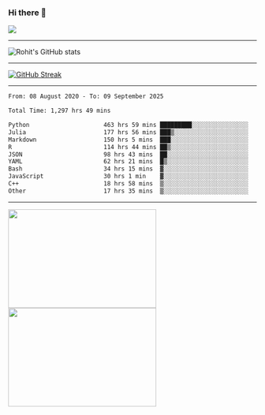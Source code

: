 ### Hi there 👋

 ![](https://komarev.com/ghpvc/?username=RohitRathore1&color=blueviolet)

<hr/>

![Rohit's GitHub stats](https://github-readme-stats.vercel.app/api?username=RohitRathore1&show_icons=true&theme=transparent)

<hr/>

[![GitHub Streak](http://github-readme-streak-stats.herokuapp.com?user=RohitRathore1&theme=dark&mode=weekly)](https://git.io/streak-stats)

<hr/>

<!--START_SECTION:waka-->

```txt
From: 08 August 2020 - To: 09 September 2025

Total Time: 1,297 hrs 49 mins

Python                     463 hrs 59 mins █████████░░░░░░░░░░░░░░░░   35.75 %
Julia                      177 hrs 56 mins ███▒░░░░░░░░░░░░░░░░░░░░░   13.71 %
Markdown                   150 hrs 5 mins  ███░░░░░░░░░░░░░░░░░░░░░░   11.57 %
R                          114 hrs 44 mins ██▒░░░░░░░░░░░░░░░░░░░░░░   08.84 %
JSON                       98 hrs 43 mins  ██░░░░░░░░░░░░░░░░░░░░░░░   07.61 %
YAML                       62 hrs 21 mins  █▒░░░░░░░░░░░░░░░░░░░░░░░   04.81 %
Bash                       34 hrs 15 mins  ▓░░░░░░░░░░░░░░░░░░░░░░░░   02.64 %
JavaScript                 30 hrs 1 min    ▓░░░░░░░░░░░░░░░░░░░░░░░░   02.31 %
C++                        18 hrs 58 mins  ▒░░░░░░░░░░░░░░░░░░░░░░░░   01.46 %
Other                      17 hrs 35 mins  ▒░░░░░░░░░░░░░░░░░░░░░░░░   01.36 %
```

<!--END_SECTION:waka-->

<hr/>

<p>
  <img src="https://wakatime.com/share/@TeAmp0is0N/3935ee43-08a3-493e-8b95-60c1f9204b15.svg" width="300" height="200">
  <img src="https://wakatime.com/share/@TeAmp0is0N/8717aacc-7340-44e0-abb1-987dc9823fcd.svg" width="300" height="200">
</p>




